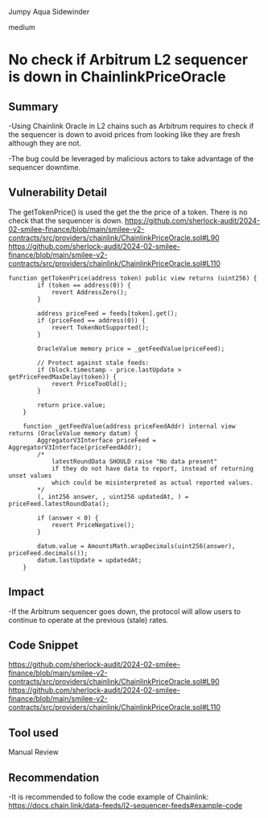 Jumpy Aqua Sidewinder

medium

# No check if Arbitrum L2 sequencer is down in ChainlinkPriceOracle

## Summary
-Using Chainlink Oracle in L2 chains such as Arbitrum requires to check if the sequencer is down to avoid prices from looking like they are fresh although they are not.

-The bug could be leveraged by malicious actors to take advantage of the sequencer downtime.

## Vulnerability Detail

The getTokenPrice() is used the get the the price of a token. There is no check that the sequencer is down.
https://github.com/sherlock-audit/2024-02-smilee-finance/blob/main/smilee-v2-contracts/src/providers/chainlink/ChainlinkPriceOracle.sol#L90
https://github.com/sherlock-audit/2024-02-smilee-finance/blob/main/smilee-v2-contracts/src/providers/chainlink/ChainlinkPriceOracle.sol#L110
```solidity
function getTokenPrice(address token) public view returns (uint256) {
        if (token == address(0)) {
            revert AddressZero();
        }

        address priceFeed = feeds[token].get();
        if (priceFeed == address(0)) {
            revert TokenNotSupported();
        }

        OracleValue memory price = _getFeedValue(priceFeed);

        // Protect against stale feeds:
        if (block.timestamp - price.lastUpdate > getPriceFeedMaxDelay(token)) {
            revert PriceTooOld();
        }

        return price.value;
    }

    function _getFeedValue(address priceFeedAddr) internal view returns (OracleValue memory datum) {
        AggregatorV3Interface priceFeed = AggregatorV3Interface(priceFeedAddr);
        /*
            latestRoundData SHOULD raise "No data present"
            if they do not have data to report, instead of returning unset values
            which could be misinterpreted as actual reported values.
        */
        (, int256 answer, , uint256 updatedAt, ) = priceFeed.latestRoundData();

        if (answer < 0) {
            revert PriceNegative();
        }

        datum.value = AmountsMath.wrapDecimals(uint256(answer), priceFeed.decimals());
        datum.lastUpdate = updatedAt;
    }
```
    
## Impact

-If the Arbitrum sequencer goes down, the protocol will allow users to continue to operate at the previous (stale) rates.
## Code Snippet
https://github.com/sherlock-audit/2024-02-smilee-finance/blob/main/smilee-v2-contracts/src/providers/chainlink/ChainlinkPriceOracle.sol#L90
https://github.com/sherlock-audit/2024-02-smilee-finance/blob/main/smilee-v2-contracts/src/providers/chainlink/ChainlinkPriceOracle.sol#L110
## Tool used
Manual Review

## Recommendation
-It is recommended to follow the code example of Chainlink: https://docs.chain.link/data-feeds/l2-sequencer-feeds#example-code